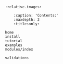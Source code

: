 ```{include} home.md
:relative-images:
```

```{toctree}
    :caption: 'Contents:'
    :maxdepth: 2
    :titlesonly:

home
install
tutorial
examples
modules/index

validations
```

<!-- ```{toctree}
    :caption: 'Contents:'
    :maxdepth: 2
    :titlesonly:

modules/index
tutorial
validations
``` -->